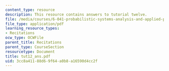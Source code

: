 ```yaml
---
content_type: resource
description: This resource contains answers to tutorial twelve.
file: /media/courses/6-041-probabilistic-systems-analysis-and-applied-probability-spring-2006/3cc8a41188d69f64a0b8a16590d4cc2f_tut12_ans.pdf
file_type: application/pdf
learning_resource_types:
- Recitations
ocw_type: OCWFile
parent_title: Recitations
parent_type: CourseSection
resourcetype: Document
title: tut12_ans.pdf
uid: 3cc8a411-88d6-9f64-a0b8-a16590d4cc2f
---
```


